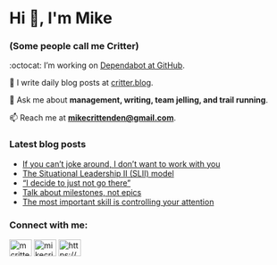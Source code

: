 # Hi 👋, I'm Mike
### (Some people call me Critter)

:octocat: I’m working on [Dependabot at GitHub](https://github.com/features/security).

📝 I write daily blog posts at [critter.blog](https://critter.blog).

💬 Ask me about **management, writing, team jelling, and trail running**.

📫 Reach me at **mikecrittenden@gmail.com**.

### Latest blog posts
<!-- BLOG-POST-LIST:START -->
- [If you can’t joke around, I don’t want to work with you](https://critter.blog/2023/09/19/if-you-cant-joke-around-i-dont-want-to-work-with-you/)
- [The Situational Leadership II &lpar;SLII&rpar; model](https://critter.blog/2023/09/18/the-situational-leadership-ii-slii-model/)
- [“I decide to just not go there”](https://critter.blog/2023/09/15/i-decide-to-just-not-go-there/)
- [Talk about milestones, not epics](https://critter.blog/2023/09/14/talk-about-milestones-not-epics/)
- [The most important skill is controlling your attention](https://critter.blog/2023/09/13/the-most-important-skill-is-controlling-your-attention/)
<!-- BLOG-POST-LIST:END -->

<h3 align="left">Connect with me:</h3>
<p align="left">
<a href="https://twitter.com/mcrittenden" target="blank"><img align="center" src="https://raw.githubusercontent.com/rahuldkjain/github-profile-readme-generator/master/src/images/icons/Social/twitter.svg" alt="mcrittenden" height="30" width="40" /></a>
<a href="https://linkedin.com/in/mikecrittenden" target="blank"><img align="center" src="https://raw.githubusercontent.com/rahuldkjain/github-profile-readme-generator/master/src/images/icons/Social/linked-in-alt.svg" alt="mikecrittenden" height="30" width="40" /></a>
<a href="https://critter.blog/feed/" target="blank"><img align="center" src="https://raw.githubusercontent.com/rahuldkjain/github-profile-readme-generator/master/src/images/icons/Social/rss.svg" alt="https://critter.blog/feed/" height="30" width="40" /></a>
</p>
